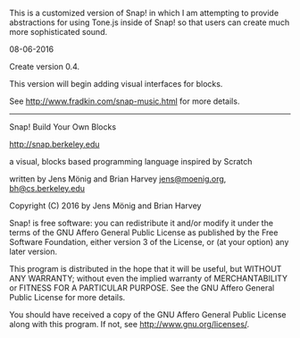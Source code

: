 
This is a customized version of Snap! in which I am attempting to provide
abstractions for using Tone.js inside of Snap! so that users can create
much more sophisticated sound.

08-06-2016

Create version 0.4.

This version will begin adding visual interfaces for blocks.

See http://www.fradkin.com/snap-music.html for more details.

-----------------------------------

Snap! Build Your Own Blocks

http://snap.berkeley.edu

a visual, blocks based programming language
inspired by Scratch

written by Jens Mönig and Brian Harvey
jens@moenig.org, bh@cs.berkeley.edu

Copyright (C) 2016 by Jens Mönig and Brian Harvey

Snap! is free software: you can redistribute it and/or modify
it under the terms of the GNU Affero General Public License as
published by the Free Software Foundation, either version 3 of
the License, or (at your option) any later version.

This program is distributed in the hope that it will be useful,
but WITHOUT ANY WARRANTY; without even the implied warranty of
MERCHANTABILITY or FITNESS FOR A PARTICULAR PURPOSE.  See the
GNU Affero General Public License for more details.

You should have received a copy of the GNU Affero General Public License
along with this program.  If not, see <http://www.gnu.org/licenses/>.

